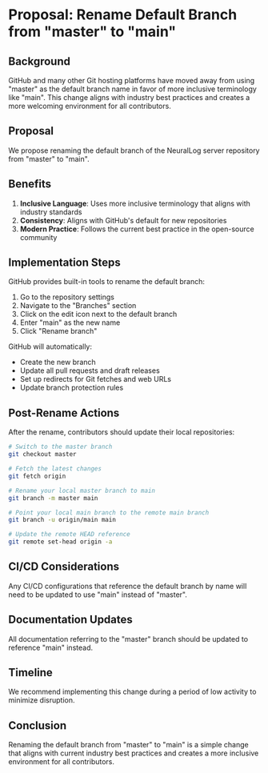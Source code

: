 # Proposal: Rename Default Branch from "master" to "main"

## Background

GitHub and many other Git hosting platforms have moved away from using "master" as the default branch name in favor of more inclusive terminology like "main". This change aligns with industry best practices and creates a more welcoming environment for all contributors.

## Proposal

We propose renaming the default branch of the NeuralLog server repository from "master" to "main".

## Benefits

1. **Inclusive Language**: Uses more inclusive terminology that aligns with industry standards
2. **Consistency**: Aligns with GitHub's default for new repositories
3. **Modern Practice**: Follows the current best practice in the open-source community

## Implementation Steps

GitHub provides built-in tools to rename the default branch:

1. Go to the repository settings
2. Navigate to the "Branches" section
3. Click on the edit icon next to the default branch
4. Enter "main" as the new name
5. Click "Rename branch"

GitHub will automatically:
- Create the new branch
- Update all pull requests and draft releases
- Set up redirects for Git fetches and web URLs
- Update branch protection rules

## Post-Rename Actions

After the rename, contributors should update their local repositories:

```bash
# Switch to the master branch
git checkout master

# Fetch the latest changes
git fetch origin

# Rename your local master branch to main
git branch -m master main

# Point your local main branch to the remote main branch
git branch -u origin/main main

# Update the remote HEAD reference
git remote set-head origin -a
```

## CI/CD Considerations

Any CI/CD configurations that reference the default branch by name will need to be updated to use "main" instead of "master".

## Documentation Updates

All documentation referring to the "master" branch should be updated to reference "main" instead.

## Timeline

We recommend implementing this change during a period of low activity to minimize disruption.

## Conclusion

Renaming the default branch from "master" to "main" is a simple change that aligns with current industry best practices and creates a more inclusive environment for all contributors.
